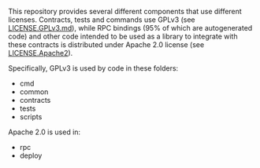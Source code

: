This repository provides several different components that use different
licenses. Contracts, tests and commands use GPLv3 (see [LICENSE.GPLv3.md](LICENSE.GPLv3.md)),
while RPC bindings (95% of which are autogenerated code) and other
code intended to be used as a library to integrate with these contracts
is distributed under Apache 2.0 license (see [LICENSE.Apache2](LICENSE.Apache2)).

Specifically, GPLv3 is used by code in these folders:
 * cmd
 * common
 * contracts
 * tests
 * scripts

Apache 2.0 is used in:
 * rpc
 * deploy